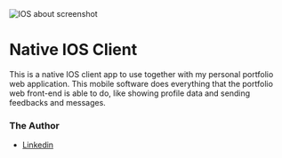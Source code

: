 <div style="display:inline-block;width:50%"><img alt="IOS about screenshot" src="https://user-images.githubusercontent.com/10522495/53538232-8e431f80-3aeb-11e9-97de-8796794a08df.png"></div>

# Native IOS Client
This is a native IOS client app to use together with my personal portfolio web application. This mobile software does everything that the portfolio web front-end is able to do, like showing profile data and sending feedbacks and messages. 

### The Author
* [Linkedin](https://www.linkedin.com/in/wilton-gomes-da-costa-júnior-76334b91/?locale=en_US)
